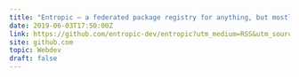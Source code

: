 ```yaml
---
title: "Entropic – a federated package registry for anything, but mostly JS"
date: 2019-06-03T17:50:00Z
link: https://github.com/entropic-dev/entropic?utm_medium=RSS&utm_source=hune
site: github.com
topic: Webdev
draft: false
---
```

